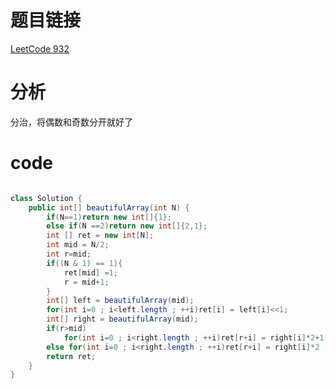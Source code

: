 # 题目链接

[LeetCode 932](https://leetcode.com/problems/beautiful-array/)

# 分析

分治，将偶数和奇数分开就好了

# code

```java

class Solution {
    public int[] beautifulArray(int N) {
        if(N==1)return new int[]{1};
        else if(N ==2)return new int[]{2,1};
        int [] ret = new int[N];
        int mid = N/2;
        int r=mid;
        if((N & 1) == 1){
        	ret[mid] =1;
        	r = mid+1;
        }
        int[] left = beautifulArray(mid);
        for(int i=0 ; i<left.length ; ++i)ret[i] = left[i]<<1;
        int[] right = beautifulArray(mid);
        if(r>mid)
        	for(int i=0 ; i<right.length ; ++i)ret[r+i] = right[i]*2+1;
        else for(int i=0 ; i<right.length ; ++i)ret[r+i] = right[i]*2 -1;
        return ret;
    }
}
```
